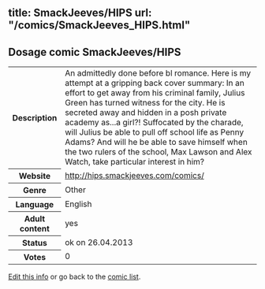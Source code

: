 title: SmackJeeves/HIPS
url: "/comics/SmackJeeves_HIPS.html"
---
Dosage comic SmackJeeves/HIPS
-----------------------------------------

<p id="msg"></p>
<script type="text/javascript">
if (window.location.search === '?edit_info_mail=sent_ok') {
  var elem = document.getElementById("msg");
  elem.innerHTML = 'Edited information sucessfully sent.';
  elem.className = 'ok';
}
</script>
<table class="comicinfo">
<tr>
<th>Description</th><td>An admittedly done before bl romance. Here is my attempt at a gripping back cover summary: In an effort to get away from his criminal family, Julius Green has turned witness for the city. He is secreted away and hidden in a posh private academy as...a girl?! Suffocated by the charade, will Julius be able to pull off school life as Penny Adams? And will he be able to save himself when the two rulers of the school, Max Lawson and Alex Watch, take particular interest in him?</td>
</tr>
<tr>
<th>Website</th><td><a href="http://hips.smackjeeves.com/comics/">http://hips.smackjeeves.com/comics/</a></td>
</tr>
<tr>
<th>Genre</th><td>Other</td>
</tr>
<tr>
<th>Language</th><td>English</td>
</tr>
<tr>
<th>Adult content</th><td>yes</td>
</tr>
<tr>
<th>Status</th><td>ok on 26.04.2013</td>
</tr>
<tr>
<th>Votes</th><td>0</td>
</tr>
</table>

[Edit this info](SmackJeeves_HIPS_edit.html) or go back to the [comic list](../comic-index.html).
